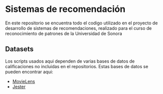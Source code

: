 # Sistemas de recomendación

En este repositorio se encuentra todo el codigo utilizado en el proyecto de
desarrollo de sistemas de recomendaciones, realizado para el curso de
reconocimiento de patrones de la Universidad de Sonora

## Datasets

Los scripts usados aqui dependen de varias bases de datos de calificaciones no
incluidas en el repositorios. Estas bases de datos se pueden encontrar aqui:

* [MovieLens](https://grouplens.org/datasets/movielens/)
* [Jester](http://www.ieor.berkeley.edu/~goldberg/jester-data/)
